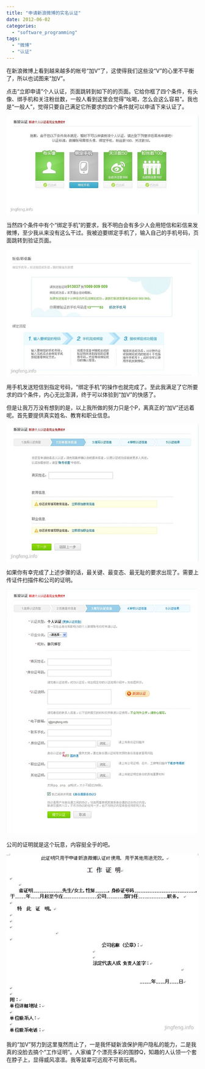 ```yaml
---
title: "申请新浪微博的实名认证"
date: 2012-06-02
categories: 
  - "software_programming"
tags: 
  - "微博"
  - "认证"
---
```


在新浪微博上看到越来越多的帐号“加V”了，这使得我们这些没“V”的心里不平衡了，所以也试图来“加V”。

点击“立即申请”个人认证，页面跳转到如下的的页面。它给你框了四个条件，有头像、绑手机和关注粉丝数，一般人看到这里会觉得“吆喝，怎么会这么容易”。我也是“一般人”，觉得只要自己满足它所要求的四个条件就可以申请下来认证了。

![xinlangverify](images/7314390594_e0b00e60cc_z.jpg)

<!--more-->当然四个条件中有个“绑定手机”的要求，我不明白会有多少人会用短信和彩信来发微博，至少我从来没有这么干过。我被迫要绑定手机了，输入自己的手机号码，页面跳转到验证页面。

![xinlangverify2](images/7314391432_18e3d209b5_z.jpg)

用手机发送短信到指定号码，“绑定手机”的操作也就完成了。至此我满足了它所要求的四个条件，内心无比澎湃，终于可以体验到“加V”的快感了。

但是让我万万没有想到的是，以上我所做的努力只是个P，离真正的“加V”还远着呢。首先要提供真实姓名、教育和职业信息。

![xinlangverify4](images/7314390036_983a9f8fc7_z.jpg)

如果你有幸完成了上述步骤的话，最关键、最变态、最无耻的要求出现了。需要上传证件扫描件和公司的证明。

![xinlangverify5](images/7314408030_db33e3eb42_z.jpg)

公司的证明就是这个玩意，内容挺全乎的吧。

![xinlangverify6](images/7314400708_7fd4ca8219_z.jpg)

我的“加V”努力到这里戛然而止了，一是我怀疑新浪保护用户隐私的能力，二是我真的没脸去搞个“工作证明”。人家编了个漂亮多彩的围脖Q，知趣的人认领一个套在脖子上，显得威风凛凛。我等鼠辈可远观不可亵玩焉。
